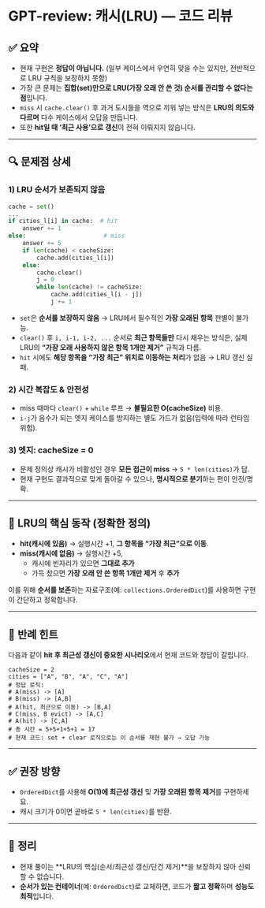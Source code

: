 # GPT-review: 캐시(LRU) — 코드 리뷰

## ✅ 요약
- 현재 구현은 **정답이 아닙니다.** (일부 케이스에서 우연히 맞을 수는 있지만, 전반적으로 LRU 규칙을 보장하지 못함)
- 가장 큰 문제는 **집합(set)만으로 LRU(가장 오래 안 쓴 것) 순서를 관리할 수 없다는 점**입니다.
- `miss` 시 `cache.clear()` 후 과거 도시들을 역으로 끼워 넣는 방식은 **LRU의 의도와 다르며** 다수 케이스에서 오답을 만듭니다.
- 또한 **hit일 때 ‘최근 사용’으로 갱신**이 전혀 이뤄지지 않습니다.

---

## 🔍 문제점 상세

### 1) LRU 순서가 보존되지 않음
```python
cache = set()
...
if cities_l[i] in cache:  # hit
    answer += 1
else:                      # miss
    answer += 5
    if len(cache) < cacheSize:
        cache.add(cities_l[i])
    else:
        cache.clear()
        j = 0
        while len(cache) != cacheSize:
            cache.add(cities_l[i - j])
            j += 1
```
- `set`은 **순서를 보장하지 않음** → LRU에서 필수적인 **가장 오래된 항목** 판별이 불가능.
- `clear()` 후 `i, i-1, i-2, ...` 순서로 **최근 항목들만** 다시 채우는 방식은, 실제 LRU의 **“가장 오래 사용하지 않은 항목 1개만 제거”** 규칙과 다름.
- `hit` 시에도 **해당 항목을 “가장 최근” 위치로 이동하는 처리**가 없음 → LRU 갱신 실패.

### 2) 시간 복잡도 & 안전성
- miss 때마다 `clear()` + `while` 루프 → **불필요한 O(cacheSize)** 비용.  
- `i-j`가 음수가 되는 엣지 케이스를 방지하는 별도 가드가 없음(입력에 따라 런타임 위험).

### 3) 엣지: cacheSize = 0
- 문제 정의상 캐시가 비활성인 경우 **모든 접근이 miss** → `5 * len(cities)`가 답.  
- 현재 구현도 결과적으로 맞게 돌아갈 수 있으나, **명시적으로 분기**하는 편이 안전/명확.

---

## 🧠 LRU의 핵심 동작 (정확한 정의)
- **hit(캐시에 있음)** → 실행시간 +1, **그 항목을 “가장 최근”으로 이동**.
- **miss(캐시에 없음)** → 실행시간 +5,  
  - 캐시에 빈자리가 있으면 **그대로 추가**  
  - 가득 찼으면 **가장 오래 안 쓴 항목 1개만 제거** 후 **추가**

이를 위해 **순서를 보존**하는 자료구조(예: `collections.OrderedDict`)를 사용하면 구현이 간단하고 정확합니다.

---

## 🧪 반례 힌트
다음과 같이 **hit 후 최근성 갱신이 중요한 시나리오**에서 현재 코드와 정답이 갈립니다.
```
cacheSize = 2
cities = ["A", "B", "A", "C", "A"]
# 정답 로직:
# A(miss) -> [A]
# B(miss) -> [A,B]
# A(hit, 최근으로 이동) -> [B,A]
# C(miss, B evict) -> [A,C]
# A(hit) -> [C,A]
# 총 시간 = 5+5+1+5+1 = 17
# 현재 코드: set + clear 로직으로는 이 순서를 재현 불가 → 오답 가능
```

---

## ✅ 권장 방향
- `OrderedDict`를 사용해 **O(1)에 최근성 갱신** 및 **가장 오래된 항목 제거**를 구현하세요.
- 캐시 크기가 0이면 곧바로 `5 * len(cities)`를 반환.

---

## 📌 정리
- 현재 풀이는 **LRU의 핵심(순서/최근성 갱신/단건 제거)**을 보장하지 않아 신뢰할 수 없습니다.
- **순서가 있는 컨테이너**(예: `OrderedDict`)로 교체하면, 코드가 **짧고 정확**하며 **성능도 최적**입니다.

